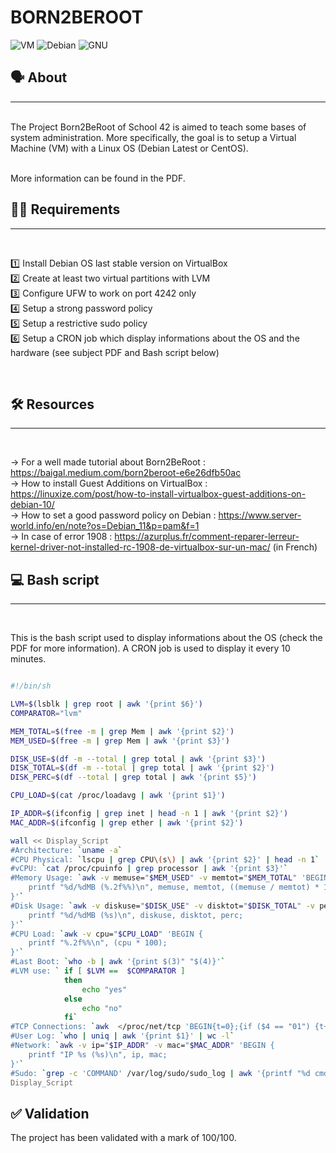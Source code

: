 # BORN2BEROOT
![VM](https://img.shields.io/badge/VirtualBox-21416b?style=for-the-badge&logo=VirtualBox&logoColor=white) ![Debian](https://img.shields.io/badge/Debian-A81D33?style=for-the-badge&logo=debian&logoColor=white) ![GNU](https://img.shields.io/badge/GNU%20Bash-4EAA25?style=for-the-badge&logo=GNU%20Bash&logoColor=white)
<br>
## 🗣️ About
---
<br>
The Project Born2BeRoot of School 42 is aimed to teach some bases of system administration. More specifically, the goal is to setup a Virtual Machine (VM) with a Linux OS (Debian Latest or CentOS). <br> <br>

More information can be found in the PDF.
<br>

## 👨‍💻 Requirements
---
<br>

1️⃣ Install Debian OS last stable version on VirtualBox <br>
2️⃣ Create at least two virtual partitions with LVM <br>
3️⃣ Configure UFW to work on port 4242 only <br>
4️⃣ Setup a strong password policy <br>
5️⃣ Setup a restrictive sudo policy <br>
6️⃣ Setup a CRON job which display informations about the OS and the hardware (see subject PDF and Bash script below) <br>

<br>

## 🛠️ Resources
---
<br>

-> For a well made tutorial about Born2BeRoot : https://baigal.medium.com/born2beroot-e6e26dfb50ac <br>
-> How to install Guest Additions on VirtualBox : https://linuxize.com/post/how-to-install-virtualbox-guest-additions-on-debian-10/ <br>
-> How to set a good password policy on Debian : https://www.server-world.info/en/note?os=Debian_11&p=pam&f=1 <br>
-> In case of error 1908 : https://azurplus.fr/comment-reparer-lerreur-kernel-driver-not-installed-rc-1908-de-virtualbox-sur-un-mac/ (in French) <br>


## 💻 Bash script
---
<br>

This is the bash script used to display informations about the OS (check the PDF for more information). A CRON job is used to display it every 10 minutes.

```bash

#!/bin/sh

LVM=$(lsblk | grep root | awk '{print $6}')
COMPARATOR="lvm"

MEM_TOTAL=$(free -m | grep Mem | awk '{print $2}')
MEM_USED=$(free -m | grep Mem | awk '{print $3}')

DISK_USE=$(df -m --total | grep total | awk '{print $3}')
DISK_TOTAL=$(df -m --total | grep total | awk '{print $2}')
DISK_PERC=$(df --total | grep total | awk '{print $5}')

CPU_LOAD=$(cat /proc/loadavg | awk '{print $1}')

IP_ADDR=$(ifconfig | grep inet | head -n 1 | awk '{print $2}')
MAC_ADDR=$(ifconfig | grep ether | awk '{print $2}')

wall << Display_Script
#Architecture: `uname -a`
#CPU Physical: `lscpu | grep CPU\(s\) | awk '{print $2}' | head -n 1`
#vCPU: `cat /proc/cpuinfo | grep processor | awk '{print $3}'` 
#Memory Usage: `awk -v memuse="$MEM_USED" -v memtot="$MEM_TOTAL" 'BEGIN {
	printf "%d/%dMB (%.2f%%)\n", memuse, memtot, ((memuse / memtot) * 100);
}'`
#Disk Usage: `awk -v diskuse="$DISK_USE" -v disktot="$DISK_TOTAL" -v perc="$DISK_PERC" 'BEGIN {
	printf "%d/%dMB (%s)\n", diskuse, disktot, perc;
}'`
#CPU Load: `awk -v cpu="$CPU_LOAD" 'BEGIN {
	printf "%.2f%%\n", (cpu * 100);
}'`         
#Last Boot: `who -b | awk '{print $(3)" "$(4)}'`
#LVM use: ` if [ $LVM ==  $COMPARATOR ]
		   	then
				echo "yes"
			else
				echo "no"
			fi`
#TCP Connections: `awk  </proc/net/tcp 'BEGIN{t=0};{if ($4 == "01") {t++;}};END{printf "%d ESTABLISHED\n", t}'`
#User Log: `who | uniq | awk '{print $1}' | wc -l`
#Network: `awk -v ip="$IP_ADDR" -v mac="$MAC_ADDR" 'BEGIN {
	printf "IP %s (%s)\n", ip, mac;
}'`
#Sudo: `grep -c 'COMMAND' /var/log/sudo/sudo_log | awk '{printf "%d cmd\n", $1}'`
Display_Script

```

## ✅ Validation

The project has been validated with a mark of 100/100.

